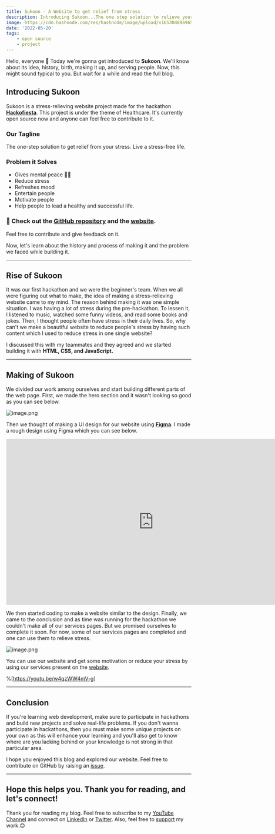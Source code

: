 ```yaml
---
title: Sukoon - A Website to get relief from stress
description: Introducing Sukoon...The one step solution to relieve your stress...Wanna explore? 🕊️✌️
image: https://cdn.hashnode.com/res/hashnode/image/upload/v1653048969654/rnXPavCfc.png
date: '2022-05-20'
tags: 
    - open source
    - project
---
```


Hello, everyone 👋
Today we're gonna get introduced to **Sukoon**. We'll know about its idea, history, birth, making it up, and serving people. Now, this might sound typical to you. But wait for a while and read the full blog.

##  Introducing Sukoon
Sukoon is a stress-relieving website project made for the hackathon [**Hackofiesta**](https://hack.iiitl.ac.in/). This project is under the theme of Healthcare. It's currently open source now and anyone can feel free to contribute to it.

### Our Tagline
The one-step solution to get relief from your stress. Live a stress-free life.

### Problem it Solves
- Gives mental peace 🧘‍♀️
- Reduce stress
- Refreshes mood
- Entertain people
- Motivate people
- Help people to lead a healthy and successful life.

### 💼 Check out the [GitHub repository](https://github.com/Susmita-Dey/Sukoon) and the [website](https://sukoon-stress-free.netlify.app/).
Feel free to contribute and give feedback on it.

Now, let's learn about the history and process of making it and the problem we faced while building it.

---

## Rise of Sukoon
It was our first hackathon and we were the beginner's team. When we all were figuring out what to make, the idea of making a stress-relieving website came to my mind. The reason behind making it was one simple situation. I was having a lot of stress during the pre-hackathon. To lessen it, I listened to music, watched some funny videos, and read some books and jokes. Then, I thought people often have stress in their daily lives. So, why can't we make a beautiful website to reduce people's stress by having such content which I used to reduce stress in one single website?

I discussed this with my teammates and they agreed and we started building it with **HTML, CSS, and JavaScript.**

---

## Making of Sukoon
We divided our work among ourselves and start building different parts of the web page. First, we made the hero section and it wasn't looking so good as you can see below.

![image.png](https://cdn.hashnode.com/res/hashnode/image/upload/v1653051192740/x-xcQhXJE.png )

Then we thought of making a UI design for our website using [**Figma**](https://www.figma.com/).
I made a rough design using Figma which you can see below.

<iframe style="border: 1px solid rgba(0, 0, 0, 0.1);" width="800" height="450" src="https://www.figma.com/embed?embed_host=share&url=https%3A%2F%2Fwww.figma.com%2Ffile%2FszHsU8Xgra9jFsohALYAXi%2FSukoon%3Fnode-id%3D0%253A1" allowfullscreen></iframe>

We then started coding to make a website similar to the design. Finally, we came to the conclusion and as time was running for the hackathon we couldn't make all of our services pages. But we promised ourselves to complete it soon. For now, some of our services pages are completed and one can use them to relieve stress.

![image.png](https://user-images.githubusercontent.com/79099734/164956203-bde29c84-d92e-4442-ae89-ed757dc61e78.png)

You can use our website and get some motivation or reduce your stress by using our services present on the [website](https://sukoon-stress-free.netlify.app/).

%[https://youtu.be/w4qzWW4mV-g]

---

## Conclusion
If you're learning web development, make sure to participate in hackathons and build new projects and solve real-life problems. If you don't wanna participate in hackathons, then you must make some unique projects on your own as this will enhance your learning and you'll also get to know where are you lacking behind or your knowledge is not strong in that particular area.

I hope you enjoyed this blog and explored our website. Feel free to contribute on GitHub by raising an [issue](https://github.com/Susmita-Dey/Sukoon/issues).

---

## Hope this helps you. Thank you for reading, and let's connect!
Thank you for reading my blog. Feel free to subscribe to my [YouTube Channel](https://www.youtube.com/channel/UCsuzc8lqAbgUYo4yzpjtfSw) and connect on [LinkedIn](https://www.linkedin.com/in/susmita-dey-15a15a210/) or [Twitter](https://twitter.com/its_SusmitaDey).
Also, feel free to [support](https://susmitadey.hashnode.dev/sponsor) my work.😊
